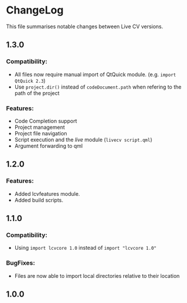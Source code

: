 # ChangeLog

This file summarises notable changes between Live CV versions.

## 1.3.0

### Compatibility:
   - All files now require manual import of QtQuick module. (e.g. ```import QtQuick 2.3```)
   - Use ```project.dir()``` instead of ```codeDocument.path``` when refering to the path of the project

### Features:
   - Code Completion support
   - Project management 
   - Project file navigation
   - Script execution and the *live* module (```livecv script.qml```)
   - Argument forwarding to qml

## 1.2.0

### Features:
   - Added lcvfeatures module.
   - Added build scripts.

## 1.1.0

### Compatibility:

   - Using ```import lcvcore 1.0``` instead of ```import "lcvcore 1.0" ```

### BugFixes:

   - Files are now able to import local directories relative to their location 

## 1.0.0

